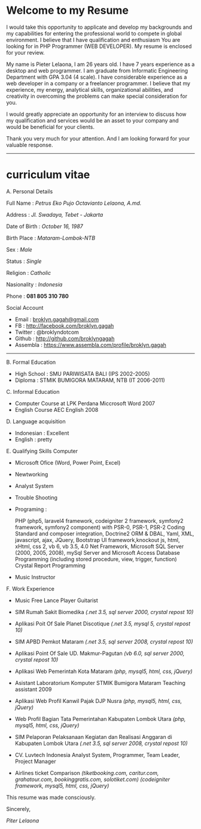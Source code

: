 # Welcome to my Resume

I would take this opportunity to applicate and develop my backgrounds and my capabilities for entering the professional world to compete in global environment. I believe that I have qualification and enthusiasm You are looking for in PHP Programmer (WEB DEVELOPER). My resume is enclosed for your review.

My name is Pieter Lelaona, I am 26 years old. I have 7 years experience as a desktop and web programmer. I am graduate from Informatic Engineering Department with GPA 3.04 (4 scale). I have considerable experience as a web developer in a company or a freelancer programmer. I believe that my experience, my energy, analytical skills, organizational abilities, and creativity in overcoming the problems can make special consideration for you.

I would greatly appreciate an opportunity for an interview to discuss how my qualification and services would be an asset to your company and would be beneficial for your clients.

Thank you very much for your attention. And I am looking forward for your valuable response.

***

# curriculum vitae

A. Personal Details

Full Name          : *Petrus Eko Pujo Octavianto Lelaona, A.md.*

Address            : _Jl. Swadaya, Tebet - Jakarta_

Date of Birth	   : _October 16, 1987_

Birth Place	   : _Mataram-Lombok-NTB_

Sex 	           : _Male_

Status	           : _Single_

Religion	   : _Catholic_

Nasionality	   : _Indonesia_

Phone	           : **081 805 310 780**

Social Account	
* Email            :  broklyn.gagah@gmail.com
* FB               :  http://facebook.com/broklyn.gagah
* Twitter          :  @broklyndotcom
* Github           :  http://github.com/broklyngagah
* Assembla         :  https://www.assembla.com/profile/broklyn.gagah

***

B. Formal Education
* High School	   : SMU PARIWISATA BALI (IPS 2002-2005)
* Diploma	   : STMIK BUMIGORA MATARAM, NTB (IT 2006-2011)

C. Informal Education	
* Computer Course at LPK Perdana Miccrosoft Word 2007
* English Course AEC English 2008

D. Language acquisition
* Indonesian : Excellent
* English : pretty

E. Qualifying Skills
Computer
* Microsoft Ofice (Word, Power Point, Excel)
* Newtworking
* Analyst System
* Trouble Shooting
* Programing :

    PHP (php5, laravel4 framework, codeigniter 2 framework, symfony2 framework, symfony2 component) with PSR-0, PSR-1, PSR-2 Coding Standard and composer integration, Doctrine2 ORM & DBAL, Yaml, XML, javascript, ajax, JQuery, Bootstrap UI framework,knockout js, html, xHtml, css 2, vb 6, vb 3.5, 4.0 Net Framework, Microsoft SQL Server (2000, 2005, 2008), mySql Server and Microsoft Access Database Programming (including stored procedure, view, trigger, function) Crystal Report Programming

* Music Instructor


F. Work Experience
* Music Free Lance Player Guitarist
* SIM Rumah Sakit Biomedika _(.net 3.5, sql server 2000, crystal repost 10)_
* Aplikasi Poit Of Sale Planet Discotique _(.net 3.5, mysql 5, crystal repost 10)_
* SIM APBD Pemkot Mataram _(.net 3.5, sql server 2008, crystal repost 10)_
* Aplikasi Point Of Sale UD. Makmur-Pagutan _(vb 6.0, sql server 2000, crystal repost 10)_
* Aplikasi Web Pemerintah Kota Mataram _(php, mysql5, html, css, jQuery)_
* Asistant Laboratorium Komputer STMIK Bumigora Mataram	Teaching assistant	2009
* Aplikasi Web Profil Kanwil Pajak DJP Nusra _(php, mysql5, html, css, jQuery)_
* Web Profil Bagian Tata Pemerintahan Kabupaten Lombok Utara _(php, mysql5, html, css, jQuery)_
* SIM Pelaporan Pelaksanaan Kegiatan dan Realisasi Anggaran di Kabupaten Lombok Utara _(.net 3.5, sql server 2008, crystal repost 10)_

* CV. Luvtech Indonesia	Analyst System, Programmer, Team Leader, Project Manager 
* Airlines ticket Comparison _(tiketbooking.com, caritur.com, grahatour.com, bookinggratis.com, solotiket.com) (codeigniter framework, mysql5, html, css, jQuery)_


This resume was made consciously.




Sincerely,

_Piter Lelaona_


